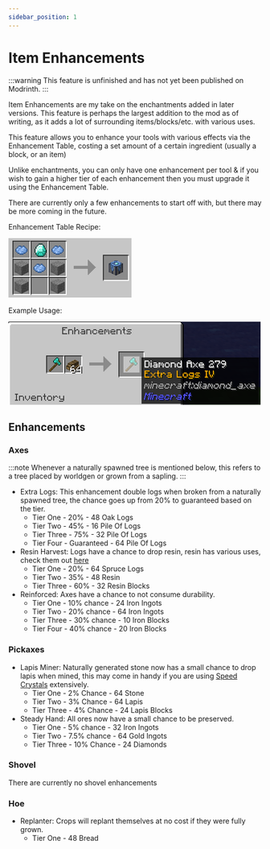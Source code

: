 ```yaml
---
sidebar_position: 1
---
```

# Item Enhancements

:::warning
This feature is unfinished and has not yet been published on Modrinth.
:::


Item Enhancements are my take on the enchantments added in later versions. This feature is perhaps the largest addition to the mod as of writing, as it adds a lot of surrounding items/blocks/etc. with various uses.

This feature allows you to enhance your tools with various effects via the Enhancement Table, costing a set amount of a certain ingredient (usually a block, or an item)

Unlike enchantments, you can only have one enhancement per tool & if you wish to gain a higher tier of each enhancement then you must upgrade it using the Enhancement Table.

There are currently only a few enhancements to start off with, but there may be more coming in the future.

Enhancement Table Recipe:

![Enhancement Table Recipe](/img/recipe/enhancement_table.png)

Example Usage:

![Example Usage of the Enhancement Table](/img/enhancement_table_example.png)

## Enhancements

### Axes
:::note
Whenever a naturally spawned tree is mentioned below, this refers to a tree placed by worldgen or grown from a sapling.
:::

- Extra Logs: This enhancement double logs when broken from a naturally spawned tree, the chance goes up from 20% to guaranteed based on the tier.
    - Tier One - 20% - 48 Oak Logs
    - Tier Two - 45% - 16 Pile Of Logs
    - Tier Three - 75% - 32 Pile Of Logs
    - Tier Four - Guaranteed - 64 Pile Of Logs
- Resin Harvest: Logs have a chance to drop resin, resin has various uses, check them out [here](related_additions/#resin)
    - Tier One - 20% - 64 Spruce Logs
    - Tier Two - 35% - 48 Resin
    - Tier Three - 60% - 32 Resin Blocks
- Reinforced: Axes have a chance to not consume durability.
    - Tier One - 10% chance - 24 Iron Ingots
    - Tier Two - 20% chance - 64 Iron Ingots
    - Tier Three - 30% chance - 10 Iron Blocks
    - Tier Four - 40% chance - 20 Iron Blocks

### Pickaxes
- Lapis Miner: Naturally generated stone now has a small chance to drop lapis when mined, this may come in handy if you are using [Speed Crystals](../misc/#speed-crystals) extensively.
    - Tier One - 2% Chance - 64 Stone
    - Tier Two - 3% Chance - 64 Lapis
    - Tier Three - 4% Chance - 24 Lapis Blocks
- Steady Hand: All ores now have a small chance to be preserved.
    - Tier One - 5% chance - 32 Iron Ingots
    - Tier Two - 7.5% chance - 64 Gold Ingots
    - Tier Three - 10% Chance - 24 Diamonds

### Shovel

There are currently no shovel enhancements

### Hoe
- Replanter: Crops will replant themselves at no cost if they were fully grown.
    - Tier One - 48 Bread